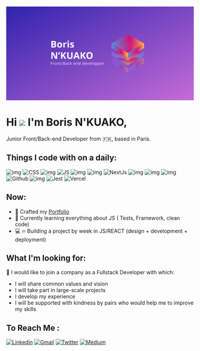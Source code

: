 ![illu](./bn_01_ok.svg)
# Hi <img src="https://raw.githubusercontent.com/MartinHeinz/MartinHeinz/master/wave.gif" width="30px"> I'm Boris N'KUAKO, 
  Junior Front/Back-end Developer from 🇫🇷, based in Paris.
   ## Things I code with on a daily:
   ![img](https://camo.githubusercontent.com/0c3a16a22ae058cfe38a06dc9ea16404cf006409262f547c9ccfa3ec8b30f71e/68747470733a2f2f696d672e736869656c64732e696f2f62616467652f2d48544d4c352d4533344632363f7374796c653d666c61742d737175617265266c6f676f3d68746d6c35266c6f676f436f6c6f723d7768697465)
  ![CSS](https://img.shields.io/static/v1?label=&message=CSS&color=%231572B6&logo=CSS3)
    ![img](https://camo.githubusercontent.com/fabe0b9fc0956fc4327fb91945629b49e89722774141d1be082a23f4770e2513/68747470733a2f2f696d672e736869656c64732e696f2f62616467652f2d536173732d4343363639393f7374796c653d666c61742d737175617265266c6f676f3d73617373266c6f676f436f6c6f723d7768697465)
   ![JS](https://img.shields.io/static/v1?label=&message=JS&color=%23F7DF1E&logo=javascript&logoColor=white)
   ![img](https://camo.githubusercontent.com/425d14e7ceaf18d8bb8e9bf17cd1a270c928c888b9ee4abe84a3bc8a5b3122fe/68747470733a2f2f696d672e736869656c64732e696f2f62616467652f2d4e6f64656a732d3433383533643f7374796c653d666c61742d737175617265266c6f676f3d4e6f64652e6a73266c6f676f436f6c6f723d7768697465)
  ![img](https://camo.githubusercontent.com/533da8800843b57b91a3227ce7d151ca865a0eeaae675715e209c0092314fa96/68747470733a2f2f696d672e736869656c64732e696f2f62616467652f2d52656163742d3435623864383f7374796c653d666c61742d737175617265266c6f676f3d7265616374266c6f676f436f6c6f723d7768697465)
    ![NextJs](https://img.shields.io/static/v1?label=&message=NextJs&color=white&logo=Next.js&logoColor=black)
  ![img](https://camo.githubusercontent.com/561f3d4fd727fcca82984c91a65eca069ff34a435072158f6947c4ca52370eae/68747470733a2f2f696d672e736869656c64732e696f2f62616467652f2d4769742d4630353033323f7374796c653d666c61742d737175617265266c6f676f3d676974266c6f676f436f6c6f723d7768697465)
  ![img](https://camo.githubusercontent.com/1e50ab849e8c196ea962ac3b966a15924234879eeb85f9dd0e0431e43a145b43/68747470733a2f2f696d672e736869656c64732e696f2f62616467652f2d4e504d2d4342333833373f7374796c653d666c61742d737175617265266c6f676f3d6e706d266c6f676f436f6c6f723d7768697465)
  ![img](https://camo.githubusercontent.com/0abaf79f5a2c269447971b744307fcb26ba80ec2fd7025eb2e2ed82447c89891/68747470733a2f2f696d672e736869656c64732e696f2f62616467652f2d496e736f6d6e69612d3538343942453f7374796c653d666c61742d737175617265266c6f676f3d696e736f6d6e6961266c6f676f436f6c6f723d7768697465)
  ![Github](https://img.shields.io/static/v1?label=&message=Github&color=white&logo=GitHub&logoColor=black)
  ![img](https://camo.githubusercontent.com/f0acbdace9431d2a168a8a53637655735a6fd6eee112155fd7f6daac3ff47f18/68747470733a2f2f696d672e736869656c64732e696f2f62616467652f2d4769746875625f416374696f6e732d3230383846463f7374796c653d666c61742d737175617265266c6f676f3d6769746875622d616374696f6e73266c6f676f436f6c6f723d7768697465)
  ![Jest](https://img.shields.io/static/v1?label=&message=Jest&color=%23C21325&logo=Jest&logoColor=white)
  ![Vercel](https://img.shields.io/static/v1?label=&message=Vercel&color=white&logo=Vercel&logoColor=black)
      
  
  ## Now:
  - 🚀 Crafted my [Portfolio](https://bnkuako.vercel.app/)
  - 📖 Currently learning everything about JS ( Tests, Framework, clean code)
  - 💻 🔥 Building a project by week in JS/REACT (design + development + deployment)

 ## What I'm looking for:
🚀 I would like to join a company as a Fullstack Developer with which:

- I will share common values and vision
- I will take part in large-scale projects
- I develop my experience
- I will be supported with kindness by pairs who would help me to improve my skills
  
## To Reach Me :
[![Linkedin](https://img.shields.io/static/v1?label=&message=Linkedin&color=%230A66C2&style=for-the-badge&logo=Linkedin&logoColor=white)](https://www.linkedin.com/in/borisnkuako/)
[![Gmail](https://img.shields.io/static/v1?label=&message=Gmail&color=%23EA4335&style=for-the-badge&logo=Gmail&logoColor=white)](mailto:nkuako.boris@gmail.com)
[![Twitter](https://img.shields.io/static/v1?label=&message=Twitter&color=%231DA1F2&style=for-the-badge&logo=Twitter&logoColor=white)](https://twitter.com/BorisNkuako)
[![Medium](https://img.shields.io/static/v1?label=&message=Medium&color=white&style=for-the-badge&logo=Medium&logoColor=black)](https://boris-n-dev.medium.com/)

<!---
bnthp16/bnthp16 is a ✨ special ✨ repository because its `README.md` (this file) appears on your GitHub profile.
You can click the Preview link to take a look at your changes.
--->
